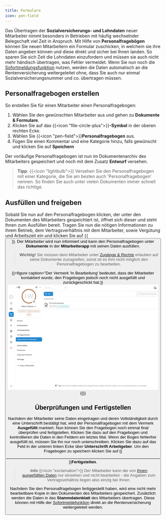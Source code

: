 ```yaml
---
title: Formulare
icon: pen-field
---
```


Das Übertragen der **Sozialversicherungs- und Lohndaten** neuer Mitarbeiter nimmt besonders in Betrieben mit häufig wechselnder Belegschaft viel Zeit in Anspruch. Mit Hilfe von **Personalfragebögen** können Sie neuen Mitarbeitern ein Formular zuschicken, in welchem sie ihre Daten angeben können und diese direkt und sicher bei Ihnen landen. So sparen Sie sich Zeit die Lohndaten einzufordern und müssen sie auch nicht mehr händisch übertragen, was Fehler vermeidet. Wenn Sie nun noch die [Sofortmeldungsfunktion]() nutzen, werden die Daten automatisch an die Rentenversicherung weitergeleitet ohne, dass Sie auch nur einmal Sozialversicherungsnummer und co. übertragen müssen. 

## Personalfragebogen erstellen

So erstellen Sie für einen Mitarbeiter einen Personalfragebogen:

1. Wählen Sie den gewünschten Mitarbeiter aus und gehen zu **Dokumente & Formulare**.
2. Klicken Sie auf das {{<icon "file-circle-plus">}}**-Symbol** in der oberen rechten Ecke.
3. Wählen Sie {{<icon "pen-field">}}**Personalfragebogen** aus. 
4. Fügen Sie einen Kommentar und eine Kategorie hinzu, falls gewünscht und klicken Sie auf **Speichern**

Der vorläufige Personalfragebogen ist nun im Dokumentenarchiv des Mitarbeiters gespeichert und noch mit dem Zusatz **Entwurf** versehen.

>**Tipp**: {{<icon "lightbulb">}} Versehen Sie den Personalfragebogen mit einer Kategorie, die Sie am besten auch 'Personalfragebogen' nennen. So finden Sie auch unter vielen Dokumenten immer schnell das richtige. 

## Ausfüllen und freigeben

Sobald Sie nun auf den Personalfragebogen klicken, der unter den Dokumenten des Mitarbeiters gespeichtert ist, öffnet sich dieser und steht Ihnen zum Ausfüllen bereit. Tragen Sie nun die nötigen Informationen zu ihrem Betrieb, dem Vertragsverhältnis mit dem Mitarbeiter, sowie Vergütung und Arbeitszeit ein und klicken Sie auf {{<button label= "Zum Ausfüllen Freigeben" icon= "paper-plane">}}. Der Mitarbeiter wird nun informiert und kann den Personalfragebogen unter **Dokumente** in der **Mitarbeiterapp** mit seinen Daten ausfüllen. 

> **Wichtig!** Sie müssen dem Mitarbeiter unter [Zugänge & Rechte](/hilfe/handbuch/mitarbeiter/zugaenge-rechte/) erlauben auf seine Dokumente zuzugreifen, sonst ist es ihm nicht möglich den Personalfragebogen zu bearbeiten.

{{<figure caption="Der Vermerk 'In Bearbeitung' bedeutet, dass der Mitarbeiter kontaktiert wurde, den Fragebogen jedoch noch nicht ausgefüllt und zurückgeschickt hat.}}
<img src = "in_bearbeitung.png"/>
{{</figure>}}

## Überprüfungen und Fertigstellen

Nachdem der Mitarbeiter seine Daten eingetragen und deren Vollständigkeit durch eine Unterschrift bestätigt hat, wird der Personalfragebogen mit dem Vermerk **Ausgefüllt** markiert. Nun können Sie den Fragebogen noch einmal final überprüfen und fertigstellen. Klicken Sie dazu auf den Fragebogen und kontrollieren die Daten in den Feldern ein letztes Mal. Wenn der Bogen fehlerfrei ausgefüllt ist, müssen Sie ihn nur noch unterschreiben. Klicken Sie dazu auf das Feld in der unteren linken Ecke über **Unterschrift Arbeitgeber**. Um den Fragebogen zu speichern klicken Sie auf {{<button icon = "memo-circle-check">}}**Fertigstellen**. 

> **Info** {{<icon "exclamation">}} Der Mitarbeiter kann die von [Ihnen ausgefüllten Daten](#ausfüllen-und-freigeben) nur einsehen und nicht bearbeiten - die Angaben zum Vertragsvehältnis liegen also einzig bei Ihnen.

Nachdem Sie den Personalfragebogen fertiggestellt haben, wird eine nicht mehr bearbeitbare Kopie in den Dokumenten des Mitarbeiters gespeichert. Zusätzlich werden die Daten in das **Stammdatenblatt** des Mitarbeiters übertragen. Diese können mit Hilfe der [Sofortmeldefunktion]() direkt an die Rentenversicherung weitergeleteit werden. 